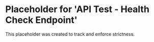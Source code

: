 ﻿# Placeholder for 'API Test - Health Check Endpoint'
This placeholder was created to track and enforce strictness.
